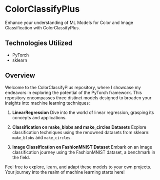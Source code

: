 # ColorClassifyPlus

Enhance your understanding of ML Models for Color and Image Classification with ColorClassifyPlus.

## Technologies Utilized

* PyTorch
* sklearn

## Overview

Welcome to the ColorClassifyPlus repository, where I showcase my endeavors in exploring the potential of the PyTorch framework. This repository encompasses three distinct models designed to broaden your insights into machine learning techniques:

1. **LinearRegression**
   Dive into the world of linear regression, grasping its concepts and applications.

2. **Classification on make_blobs and make_circles Datasets**
   Explore classification techniques using the renowned datasets from sklearn: `make_blobs` and `make_circles`.

3. **Image Classification on FashionMNIST Dataset**
   Embark on an image classification journey using the FashionMNIST dataset, a benchmark in the field.

Feel free to explore, learn, and adapt these models to your own projects. Your journey into the realm of machine learning starts here!
